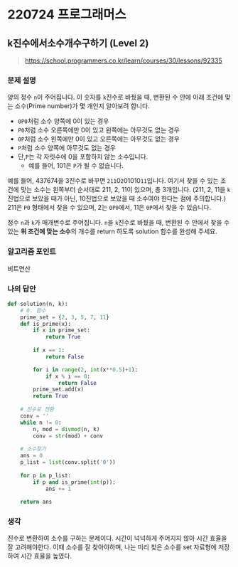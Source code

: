 # 220724 프로그래머스

## k진수에서소수개수구하기 (Level 2)

> https://school.programmers.co.kr/learn/courses/30/lessons/92335

### 문제 설명

양의 정수 `n`이 주어집니다. 이 숫자를 `k`진수로 바꿨을 때, 변환된 수 안에 아래 조건에 맞는 소수(Prime number)가 몇 개인지 알아보려 합니다.

- `0P0`처럼 소수 양쪽에 0이 있는 경우
- `P0`처럼 소수 오른쪽에만 0이 있고 왼쪽에는 아무것도 없는 경우
- `0P`처럼 소수 왼쪽에만 0이 있고 오른쪽에는 아무것도 없는 경우
- `P`처럼 소수 양쪽에 아무것도 없는 경우
- 단,`P`는 각 자릿수에 0을 포함하지 않는 소수입니다.
  - 예를 들어, 101은 `P`가 될 수 없습니다.

예를 들어, 437674을 3진수로 바꾸면 `211`0`2`01010`11`입니다. 여기서 찾을 수 있는 조건에 맞는 소수는 왼쪽부터 순서대로 211, 2, 11이 있으며, 총 3개입니다. (211, 2, 11을 `k`진법으로 보았을 때가 아닌, 10진법으로 보았을 때 소수여야 한다는 점에 주의합니다.) 211은 `P0` 형태에서 찾을 수 있으며, 2는 `0P0`에서, 11은 `0P`에서 찾을 수 있습니다.

정수 `n`과 `k`가 매개변수로 주어집니다. `n`을 `k`진수로 바꿨을 때, 변환된 수 안에서 찾을 수 있는 **위 조건에 맞는 소수**의 개수를 return 하도록 solution 함수를 완성해 주세요.

### 알고리즘 포인트

비트연산

### 나의 답안

```python
def solution(n, k):
    # 0. 함수
    prime_set = {2, 3, 5, 7, 11}
    def is_prime(x):
        if x in prime_set:
            return True
        
        if x == 1:
            return False

        for i in range(2, int(x**0.5)+1):
            if x % i == 0:
                return False
        prime_set.add(x)
        return True
    
    # 진수로 전환
    conv = ''
    while n != 0:
        n, mod = divmod(n, k)
        conv = str(mod) + conv
    
    # 소수찾기
    ans = 0
    p_list = list(conv.split('0'))
    
    for p in p_list:
        if p and is_prime(int(p)):
            ans += 1
            
    return ans
```

### 생각

진수로 변환하여 소수를 구하는 문제이다. 시간이 넉넉하게 주어지지 않아 시간 효율을 잘 고려해야한다. 이때 소수를 잘 찾아야하며, 나는 미리 찾은 소수를 set 자료형에 저장하여 시간 효율을 높였다.
